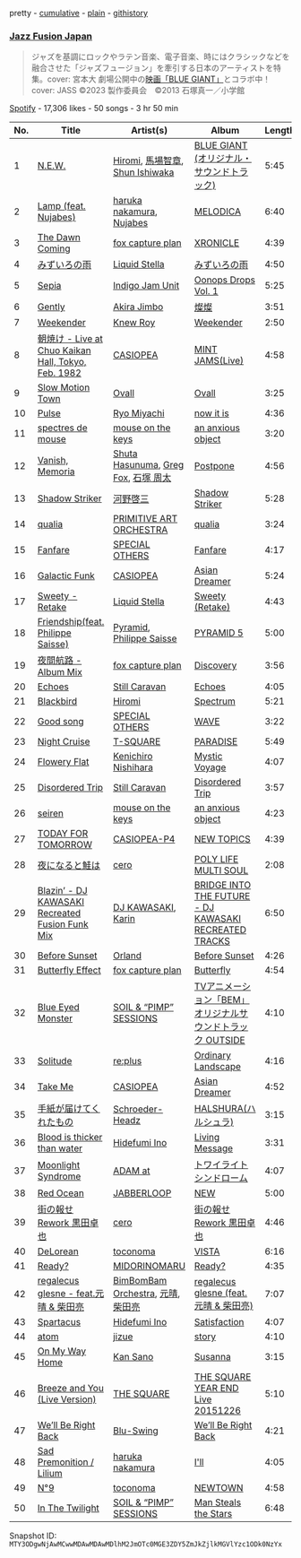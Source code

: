 pretty - [cumulative](/playlists/cumulative/37i9dQZF1DWXHgXkgBOlTI.md) - [plain](/playlists/plain/37i9dQZF1DWXHgXkgBOlTI) - [githistory](https://github.githistory.xyz/mackorone/spotify-playlist-archive/blob/main/playlists/plain/37i9dQZF1DWXHgXkgBOlTI)

### [Jazz Fusion Japan](https://open.spotify.com/playlist/37i9dQZF1DWXHgXkgBOlTI)

> ジャズを基調にロックやラテン音楽、電子音楽、時にはクラシックなどを融合させた「ジャズフュージョン」を牽引する日本のアーティストを特集。cover: 宮本大 劇場公開中の<a href="https://bluegiant\-movie.jp/">映画「BLUE GIANT」</a>とコラボ中！cover: JASS ©2023 製作委員会　©2013 石塚真一／小学館

[Spotify](https://open.spotify.com/user/spotify) - 17,306 likes - 50 songs - 3 hr 50 min

| No. | Title | Artist(s) | Album | Length |
|---|---|---|---|---|
| 1 | [N.E.W.](https://open.spotify.com/track/0uniIrDLtvdypzbMtmLmVV) | [Hiromi](https://open.spotify.com/artist/7DeuppKQdCVhuWrzzCBBpc), [馬場智章](https://open.spotify.com/artist/68k8V28Llh6Lg8HhKCvLHG), [Shun Ishiwaka](https://open.spotify.com/artist/440Vu15E7JrOSOTlYA819R) | [BLUE GIANT \(オリジナル・サウンドトラック\)](https://open.spotify.com/album/4GhDb60eJfeVCHJQdHWooc) | 5:45 |
| 2 | [Lamp \(feat\. Nujabes\)](https://open.spotify.com/track/5fpIho8igzgHw9FTmZGoTU) | [haruka nakamura](https://open.spotify.com/artist/52R2tXlJMDDDYcpBSnn3k4), [Nujabes](https://open.spotify.com/artist/3Rq3YOF9YG9YfCWD4D56RZ) | [MELODICA](https://open.spotify.com/album/2rbEQqaCzEfUU5QB8Uv1D3) | 6:40 |
| 3 | [The Dawn Coming](https://open.spotify.com/track/0MUTuWvy8gVeza5UNYMrTT) | [fox capture plan](https://open.spotify.com/artist/7sEmXHrnEnX7PScoJAvSvo) | [XRONICLE](https://open.spotify.com/album/02BB3vcZOc5FHqQO7718qZ) | 4:39 |
| 4 | [みずいろの雨](https://open.spotify.com/track/75iEGWh5t7ZyqYKuvns6Ma) | [Liquid Stella](https://open.spotify.com/artist/3J1pYPkywI4IhTnLCpSXC9) | [みずいろの雨](https://open.spotify.com/album/41aqTAsLAIAMGgW1tOqErz) | 4:50 |
| 5 | [Sepia](https://open.spotify.com/track/5AVnWUXifjcxv7l9lKVIqb) | [Indigo Jam Unit](https://open.spotify.com/artist/0Mb07um3EFUmVvjcqN0DCn) | [Oonops Drops Vol\. 1](https://open.spotify.com/album/3JXpqb40IwJuCGWYbZdzns) | 5:25 |
| 6 | [Gently](https://open.spotify.com/track/6mqfABkvkJxfCnQoXoY1Tp) | [Akira Jimbo](https://open.spotify.com/artist/3lpJqlTUaUV0Q7OlnbtBeC) | [燦燦](https://open.spotify.com/album/1XengrA8fJxquErrp3T3zW) | 3:51 |
| 7 | [Weekender](https://open.spotify.com/track/76oqYLjDjbBb43Ne1qrdlP) | [Knew Roy](https://open.spotify.com/artist/42TMYSBkbTK28DAAePvRdw) | [Weekender](https://open.spotify.com/album/0LmJJ8LqWgjsGXtkrgWSLz) | 2:50 |
| 8 | [朝焼け \- Live at Chuo Kaikan Hall, Tokyo, Feb\. 1982](https://open.spotify.com/track/3kn85OLlFlbQDCiKmj17MO) | [CASIOPEA](https://open.spotify.com/artist/0lRXEutklZUeNdWIJA1NI0) | [MINT JAMS\(Live\)](https://open.spotify.com/album/2yvR4wVM1XLEKVad6F3ja9) | 4:58 |
| 9 | [Slow Motion Town](https://open.spotify.com/track/4WrfSd93hzq8KPvklVk2D0) | [Ovall](https://open.spotify.com/artist/5fajxqVLxJxAzMvZn0AGIv) | [Ovall](https://open.spotify.com/album/39LUARqc9kTewrotoWGHId) | 3:25 |
| 10 | [Pulse](https://open.spotify.com/track/7L3UIvtatUeSRI3Ith7VFF) | [Ryo Miyachi](https://open.spotify.com/artist/4cMPr1gwTGk0gAkfZlvE13) | [now it is](https://open.spotify.com/album/0ZDZra3lI2YVVg3Pgnp49z) | 4:36 |
| 11 | [spectres de mouse](https://open.spotify.com/track/1ObG9Ewso0enlqOojHXzzs) | [mouse on the keys](https://open.spotify.com/artist/6NVzd3Lv9yMFIf1bsXNLIp) | [an anxious object](https://open.spotify.com/album/7uLIqmPNnfmBd92Tz1apN2) | 3:20 |
| 12 | [Vanish, Memoria](https://open.spotify.com/track/28jUCkZborAa9z1EpqE7VW) | [Shuta Hasunuma](https://open.spotify.com/artist/71f0SNekyWqlqbyi8cyp05), [Greg Fox](https://open.spotify.com/artist/0TtmWFPYtp9OUobudWwIP0), [石塚 周太](https://open.spotify.com/artist/6gm2Ia2uZYgLOxoKIgCbW1) | [Postpone](https://open.spotify.com/album/1geleGHJ4qLZkSmSeitCOa) | 4:56 |
| 13 | [Shadow Striker](https://open.spotify.com/track/7kKglAZzb2RdSyOAlQzqhN) | [河野啓三](https://open.spotify.com/artist/274QW59zwGhhYeXZmN0dij) | [Shadow Striker](https://open.spotify.com/album/5i5rg3GM9FLDvavDQSOBmP) | 5:28 |
| 14 | [qualia](https://open.spotify.com/track/5I9k1tmY1hk5WUYQDAvMbh) | [PRIMITIVE ART ORCHESTRA](https://open.spotify.com/artist/5HrFJi08nNdu50d0AQVEi0) | [qualia](https://open.spotify.com/album/17h27Orkm3gSuw7KwjZymP) | 3:24 |
| 15 | [Fanfare](https://open.spotify.com/track/53q80WeNxUnyi3YDm3PPhp) | [SPECIAL OTHERS](https://open.spotify.com/artist/4642raFccEF58fHRtJSsc5) | [Fanfare](https://open.spotify.com/album/6tkKpYubLhXjkc4sqf2DtM) | 4:17 |
| 16 | [Galactic Funk](https://open.spotify.com/track/3Y1k10FsXMXFw9H08dZlKl) | [CASIOPEA](https://open.spotify.com/artist/0lRXEutklZUeNdWIJA1NI0) | [Asian Dreamer](https://open.spotify.com/album/2brs79CBxiApvCNRM880RA) | 5:24 |
| 17 | [Sweety \- Retake](https://open.spotify.com/track/52mth0jGVZaWoIQVHuYLXY) | [Liquid Stella](https://open.spotify.com/artist/3J1pYPkywI4IhTnLCpSXC9) | [Sweety \(Retake\)](https://open.spotify.com/album/3Mo56M5rUTxI0N6TsOHFAP) | 4:43 |
| 18 | [Friendship\(feat\. Philippe Saisse\)](https://open.spotify.com/track/4fXgOxMW9uqR9FxfERuPkE) | [Pyramid](https://open.spotify.com/artist/3U0QIklMYTwPDN4NE56Wpy), [Philippe Saisse](https://open.spotify.com/artist/76eaAxXOF5UhLXASB8UiQJ) | [PYRAMID 5](https://open.spotify.com/album/0dPFno696JL6TrDQsUKknZ) | 5:00 |
| 19 | [夜間航路 \- Album Mix](https://open.spotify.com/track/4KvnG2uCuv6vkirDtt3mA5) | [fox capture plan](https://open.spotify.com/artist/7sEmXHrnEnX7PScoJAvSvo) | [Discovery](https://open.spotify.com/album/67ygKtkMebXurAs2ihwzAg) | 3:56 |
| 20 | [Echoes](https://open.spotify.com/track/6E4NJHE0TEuMsCOIddyJSQ) | [Still Caravan](https://open.spotify.com/artist/4oRIYEDeg0IEgU8I8FwMXJ) | [Echoes](https://open.spotify.com/album/3g6bR9rpjAQExzVXH6zFDP) | 4:05 |
| 21 | [Blackbird](https://open.spotify.com/track/1NpTkYFGPrYb9FRNGjLVyJ) | [Hiromi](https://open.spotify.com/artist/7DeuppKQdCVhuWrzzCBBpc) | [Spectrum](https://open.spotify.com/album/6nWNBeeFpGrFEu9CDeZJbH) | 5:21 |
| 22 | [Good song](https://open.spotify.com/track/1pdMs8HUL8udZMqbUaBtd6) | [SPECIAL OTHERS](https://open.spotify.com/artist/4642raFccEF58fHRtJSsc5) | [WAVE](https://open.spotify.com/album/3oJNisRS39JpmBEmmL3X2B) | 3:22 |
| 23 | [Night Cruise](https://open.spotify.com/track/5dGZZQGVOIjMjQCmguuYEo) | [T\-SQUARE](https://open.spotify.com/artist/7BwOjwl5mKpGVIvzvqEcie) | [PARADISE](https://open.spotify.com/album/5Sv5HS9ZNFdGsNwJkbLjQD) | 5:49 |
| 24 | [Flowery Flat](https://open.spotify.com/track/4E0VtFTgj5AlpWMlzmyJYq) | [Kenichiro Nishihara](https://open.spotify.com/artist/4en7e0KjSkfa4sfLDhTc3m) | [Mystic Voyage](https://open.spotify.com/album/5nwMtKIbbQtksUlWvCtDGf) | 4:07 |
| 25 | [Disordered Trip](https://open.spotify.com/track/1TL5dclhMJ7Be0qnTKZ2oe) | [Still Caravan](https://open.spotify.com/artist/4oRIYEDeg0IEgU8I8FwMXJ) | [Disordered Trip](https://open.spotify.com/album/0p4X5GGQHPJdgfvJ8NOEL1) | 3:57 |
| 26 | [seiren](https://open.spotify.com/track/4tzmAKoooM1NNMaoBiunvI) | [mouse on the keys](https://open.spotify.com/artist/6NVzd3Lv9yMFIf1bsXNLIp) | [an anxious object](https://open.spotify.com/album/7uLIqmPNnfmBd92Tz1apN2) | 4:23 |
| 27 | [TODAY FOR TOMORROW](https://open.spotify.com/track/7eXny7jPPnP4s8PlmILcRK) | [CASIOPEA\-P4](https://open.spotify.com/artist/3M2NJMriF7TX8Y7a04XJIq) | [NEW TOPICS](https://open.spotify.com/album/63FjEmZkfAhJzNTh4hS1EG) | 4:39 |
| 28 | [夜になると鮭は](https://open.spotify.com/track/5GXm9bflCSMH3ADala8uIU) | [cero](https://open.spotify.com/artist/1V1HDPQwGOyUIr9KB6Oq7Q) | [POLY LIFE MULTI SOUL](https://open.spotify.com/album/4ExqwHRD689BjDf0tUKGBM) | 2:08 |
| 29 | [Blazin’ \- DJ KAWASAKI Recreated Fusion Funk Mix](https://open.spotify.com/track/1l31wrU5dinNLZh6dPmY75) | [DJ KAWASAKI](https://open.spotify.com/artist/0SCF6DFbfs4N5VtmfOlHhe), [Karin](https://open.spotify.com/artist/2NMVmmT0al17xSOnWO1J1M) | [BRIDGE INTO THE FUTURE \- DJ KAWASAKI RECREATED TRACKS](https://open.spotify.com/album/1PEatkcPFDfn3Ujo7w1ocL) | 6:50 |
| 30 | [Before Sunset](https://open.spotify.com/track/5Pget5r1G5kDq6guwufSlr) | [Orland](https://open.spotify.com/artist/36aO6QRP6K44OdvTkDDs27) | [Before Sunset](https://open.spotify.com/album/4AIQ70arEMQe8RgOg0xXEe) | 4:26 |
| 31 | [Butterfly Effect](https://open.spotify.com/track/3A0idGLImgS8V6oxkBA0d4) | [fox capture plan](https://open.spotify.com/artist/7sEmXHrnEnX7PScoJAvSvo) | [Butterfly](https://open.spotify.com/album/14bAA1BAUwfw6N2bFvtP4x) | 4:54 |
| 32 | [Blue Eyed Monster](https://open.spotify.com/track/5wG5pbeTBYzAhlT6iE8Ptg) | [SOIL & “PIMP” SESSIONS](https://open.spotify.com/artist/5COMNbVWoe1Kb5UTFAaUwF) | [TVアニメーション「BEM」オリジナルサウンドトラック OUTSIDE](https://open.spotify.com/album/2kXmIAi8Y1CrvIObUJRMVr) | 4:10 |
| 33 | [Solitude](https://open.spotify.com/track/1ghPHoNXf4L5wO4kOvJUoW) | [re:plus](https://open.spotify.com/artist/6ftHlqrtNdAq0bWL7zkaTG) | [Ordinary Landscape](https://open.spotify.com/album/5dYHGuiBBzx6hWdZWtdlhO) | 4:16 |
| 34 | [Take Me](https://open.spotify.com/track/4IjS1LeleZKxuHPrVqq33j) | [CASIOPEA](https://open.spotify.com/artist/0lRXEutklZUeNdWIJA1NI0) | [Asian Dreamer](https://open.spotify.com/album/2brs79CBxiApvCNRM880RA) | 4:52 |
| 35 | [手紙が届けてくれたもの](https://open.spotify.com/track/27zCXnSoxvJzTKTvu23X0l) | [Schroeder\-Headz](https://open.spotify.com/artist/3o6lq0SLgILHWwI4dTwsfo) | [HALSHURA\(ハルシュラ\)](https://open.spotify.com/album/3KivbZ6SNZ4RNVc4R3oWbm) | 3:15 |
| 36 | [Blood is thicker than water](https://open.spotify.com/track/75EKP06FTKQt0lzKQrRf1z) | [Hidefumi Ino](https://open.spotify.com/artist/0StJhTOwSFMrgRwDGnnE2S) | [Living Message](https://open.spotify.com/album/1JDnILGoI2TFSWeAOqyeA2) | 3:31 |
| 37 | [Moonlight Syndrome](https://open.spotify.com/track/7EkfLobuyqgITbfn3BFmXh) | [ADAM at](https://open.spotify.com/artist/7D67zF9RCypjeEGvnZLKGo) | [トワイライトシンドローム](https://open.spotify.com/album/4b3k9LC24PNvgX9ExlAS8K) | 4:07 |
| 38 | [Red Ocean](https://open.spotify.com/track/3fIy6Di6WTYZQqOy5SjcHk) | [JABBERLOOP](https://open.spotify.com/artist/7MewDkQnL8tMeWEBxSWBE2) | [NEW](https://open.spotify.com/album/3LjmipAvJQoPzlHN22YpYB) | 5:00 |
| 39 | [街の報せ Rework 黒田卓也](https://open.spotify.com/track/1bBDwauDhzcOxV0pqHgBey) | [cero](https://open.spotify.com/artist/1V1HDPQwGOyUIr9KB6Oq7Q) | [街の報せ Rework 黒田卓也](https://open.spotify.com/album/0DpwMSu8p7W6uoua8j7ffC) | 4:46 |
| 40 | [DeLorean](https://open.spotify.com/track/53SLUB2mNAQVI9hUKwszSh) | [toconoma](https://open.spotify.com/artist/3XKBSRkQeskeHIpRvA5XaS) | [VISTA](https://open.spotify.com/album/1UDy7qEXkyK2KElMKpaeoS) | 6:16 |
| 41 | [Ready?](https://open.spotify.com/track/1Nz4KHTLNnnc2Wl6teppUR) | [MIDORINOMARU](https://open.spotify.com/artist/4ZBnxeDmHTLJZPQWmbINhu) | [Ready?](https://open.spotify.com/album/1gnPX2apuEEOkRwsDQOdtw) | 4:35 |
| 42 | [regalecus glesne \- feat.元晴 & 柴田亮](https://open.spotify.com/track/21VomxDANSnbiaVzcqaNC7) | [BimBomBam Orchestra](https://open.spotify.com/artist/6LglW9con0IEpWmE6XjvT6), [元晴](https://open.spotify.com/artist/4O9JglJVkDAOWTC5kNO04L), [柴田亮](https://open.spotify.com/artist/0sKQ57LUMTe7U2v15D3lXu) | [regalecus glesne \(feat.元晴 & 柴田亮\)](https://open.spotify.com/album/0jbynTtZoFFmrUyL9OD6SZ) | 7:07 |
| 43 | [Spartacus](https://open.spotify.com/track/7J51umZEfClAyNDLPiuemB) | [Hidefumi Ino](https://open.spotify.com/artist/0StJhTOwSFMrgRwDGnnE2S) | [Satisfaction](https://open.spotify.com/album/0j9epI3pFTdwfQa5PfiYSV) | 4:07 |
| 44 | [atom](https://open.spotify.com/track/54baCiXqMz9UK8LqJ7nIPV) | [jizue](https://open.spotify.com/artist/6RuS4udHwx3C9ysk4KXtNw) | [story](https://open.spotify.com/album/1DVDZf2wezbNIYjkWDbXR8) | 4:10 |
| 45 | [On My Way Home](https://open.spotify.com/track/1Cpa7bqFRqG5YHQz98X8yx) | [Kan Sano](https://open.spotify.com/artist/5b3ZFm6P1lpZIASMDnBDs9) | [Susanna](https://open.spotify.com/album/5v4vMuGxzlM24kZUrSTdBF) | 3:15 |
| 46 | [Breeze and You \(Live Version\)](https://open.spotify.com/track/6yoOrydjbkvRv6XtnjnNC7) | [THE SQUARE](https://open.spotify.com/artist/1qLh5Luiu5DBNU3SeHcDwq) | [THE SQUARE YEAR END Live 20151226](https://open.spotify.com/album/5pEJNi4ADnyf9FnQccBwGU) | 5:10 |
| 47 | [We’ll Be Right Back](https://open.spotify.com/track/6AtrtrgIPlpMcHHntj3eT8) | [Blu\-Swing](https://open.spotify.com/artist/3dKCIyXK94LWUnyvD8LepD) | [We’ll Be Right Back](https://open.spotify.com/album/1WTZwZKR56VOLX4q5YgJN2) | 4:21 |
| 48 | [Sad Premonition / Lilium](https://open.spotify.com/track/2ZMpOq0n124MRPO8vxAgCi) | [haruka nakamura](https://open.spotify.com/artist/52R2tXlJMDDDYcpBSnn3k4) | [I'll](https://open.spotify.com/album/1dOgFP65sSxMncWqJ8FADo) | 4:05 |
| 49 | [N°9](https://open.spotify.com/track/1MaU3Y6P7j95oINCv6cmmR) | [toconoma](https://open.spotify.com/artist/3XKBSRkQeskeHIpRvA5XaS) | [NEWTOWN](https://open.spotify.com/album/2lveEbqQBRgGNrik6K2ZwS) | 4:58 |
| 50 | [In The Twilight](https://open.spotify.com/track/2Q0ZmisH3IBgmB88wLJYQ8) | [SOIL & “PIMP” SESSIONS](https://open.spotify.com/artist/5COMNbVWoe1Kb5UTFAaUwF) | [Man Steals the Stars](https://open.spotify.com/album/2EeZCGDC5sJEmZPRyxygda) | 6:48 |

Snapshot ID: `MTY3ODgwNjAwMCwwMDAwMDAwMDlhM2JmOTc0MGE3ZDY5ZmJkZjlkMGVlYzc1ODk0NzYx`
